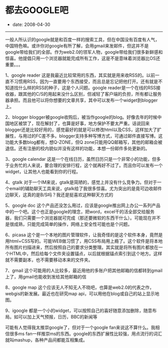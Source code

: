 # 都去GOOGLE吧

- date: 2008-04-30

--------------------------


一般人所认识的google就是和百度一样的搜索工具，但在中国没有百度有人气，中国特色嘛。或许你对google有所了解，会用gmail来发邮件，但这并不是google带给我们的全部。作为web2.0的领军人物，google带给我们很多新鲜感和惊喜。他提倡只用一个浏览器就能完成所有工作，这是不是意味着浏览器比OS还重要。。。



1、google reader
这是我最近比较常用的东西，其实就是用来收RSS的。以前一直不习惯用RSS，因为一直要用个东西接受，而且总是忘记把他打开。还有就是不知道找什么样的RSS的种子，这是个人问题。google reader是一个在线的RSS接收器，跟其他的C/S的用起来没什么区别，但减轻了客户端的负担，所有都让服务器承担。而且他可以将你想要的文章共享，其中可以发布一个widget到blogger上。

2、blogger
blogger被google收购后，被当作google的blog。好像去年的时候中国地区被禁了，现在解封了，也算是好事，地方保护不要太严重。话说回来blogger还是比较好用的，感觉最好的就是可以修改html以及CSS，这样加大了扩展性，与用过的FC差不多。blogger支持多种写博方式，可通过邮件直接写博。这功能大多数blog都有，想Q-ZONE，但Q zone只能用QQ邮箱写，其他的邮箱会被退信。还有注册的校内貌似并没有这样的功能，本想一份邮件多处更新的。

3、google calendar
这是一个在线日历，虽然日历只是一个非常小的功能，但多于业务忙的人来说，要合理的安排行程，这个就再好不过了。而且你可以发布一个widget，让其他人也能看到你的行程。

4、gtalk
对于一个IM来说，gtalk是简陋的，感觉上并没有什么竞争力。但对于一个email的辅助聊天工具来说，gtalk给了我很多惊喜。尤为突出的是竟可边收邮件边聊天，这真的是B/S吗？我还是挺喜欢这种聊天方式的

5、google doc
这个产品还没怎么用过，应该是google推出网上办公一系列产品中的一个吧。这个也正是google的理念，把word，excel干的活全部交给服务器，我们只需要一个浏览器就可完成（那还要微软的东西干什么）。可能现在并不是很成熟，只能完成简单的操作，网络上安全性可能也是个问题。

6、picasa
这个是一个本地的图片管理软件，让我奇怪的是这个软件本身，竟然是用html+CSS写的。可能WEB做习惯了，用CSS布局用上瘾了。这个软件是将本地所有图片扫描进来，然后按照自己的要求分类整理。其实就是将所有图片都放在一个HTML中，然后给每个文件夹设置锚点，以后就根据锚点索引到这个地方。这样就不需要副本，也不需要移动本来的文件夹。

7、gmail
这个可能用的人比较多，最近用他的多账户把其他邮箱的信都转到gmail上了，用gmail也能收到发给其他邮箱的信

8、google map
这个应该无人不知无人不晓吧，也算是web2.0的代表之作，webgis的新发展。最近也在研究map api，可以用他在blog或自己的站上显示地图。

9、igoogle
都是一个小的widget，可以按照自己的喜好随意添加删除，随意布局。如可以加上天气预报，日历，BBC的新闻等

可能有人觉得我太推崇google了，但对于一个google fan来说这不算什么。我相信很多ms fan一样推崇ms的东西。google的东西扩展性比较强，用点流行的词汇就叫mashup，各种产品间都能互相集成。


